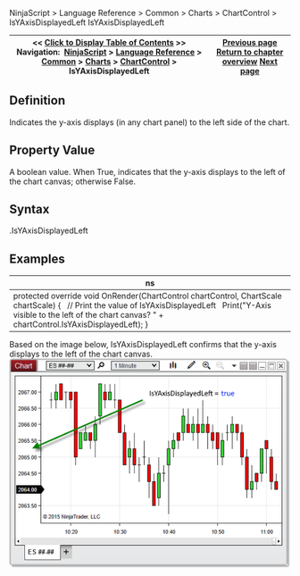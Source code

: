 ﻿
NinjaScript > Language Reference > Common > Charts > ChartControl > IsYAxisDisplayedLeft
IsYAxisDisplayedLeft

| << [Click to Display Table of Contents](isyaxisdisplayedleft.md) >> **Navigation:**     [NinjaScript](ninjascript.md) > [Language Reference](language_reference_wip.md) > [Common](common.md) > [Charts](chart.md) > [ChartControl](chartcontrol.md) > IsYAxisDisplayedLeft | [Previous page](isstayindrawmode.md) [Return to chapter overview](chartcontrol.md) [Next page](isyaxisdisplayedoverlay.md) |
| --- | --- |

## Definition
Indicates the y-axis displays (in any chart panel) to the left side of the chart.
## 
## Property Value
A boolean value. When True, indicates that the y-axis displays to the left of the chart canvas; otherwise False.
## 
## Syntax
<ChartControl>.IsYAxisDisplayedLeft
## 
## Examples
| ns |
| --- |
| protected override void OnRender(ChartControl chartControl, ChartScale chartScale) {    // Print the value of IsYAxisDisplayedLeft    Print("Y-Axis visible to the left of the chart canvas? " + chartControl.IsYAxisDisplayedLeft); } |

Based on the image below, IsYAxisDisplayedLeft confirms that the y-axis displays to the left of the chart canvas.
 
![ChartControl_isYAxisDisplayedLeft](chartcontrol_isyaxisdisplayedleft.png)
